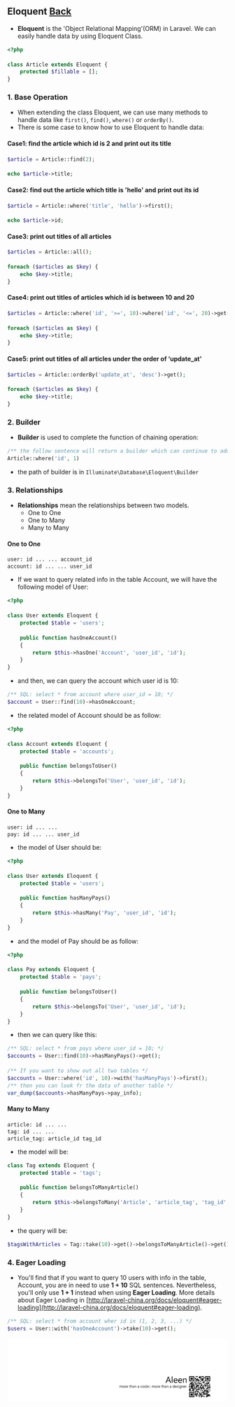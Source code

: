 ## Eloquent [Back](./../laravel.md)

- **Eloquent** is the 'Object Relational Mapping'(ORM) in Laravel. We can easily handle data by using Eloquent Class.

```php
<?php

class Article extends Eloquent {
    protected $fillable = [];
}
```

### 1. Base Operation

- When extending the class Eloquent, we can use many methods to handle data like `first()`, `find()`, `where()` or `orderBy()`.
- There is some case to know how to use Eloquent to handle data:

#### Case1: find the article which id is 2 and print out its title

```php
$article = Article::find(2);

echo $article->title;
```

#### Case2: find out the article which title is 'hello' and print out its id

```php
$article = Article::where('title', 'hello')->first();

echo $article->id;
```

#### Case3: print out titles of all articles

```php
$articles = Article::all();

foreach ($articles as $key) {
    echo $key->title;
}
```

#### Case4: print out titles of articles which id is between 10 and 20

```php
$articles = Article::where('id', '>=', 10)->where('id', '<=', 20)->get();

foreach ($articles as $key) {
    echo $key->title;
}
```

#### Case5: print out titles of all articles under the order of ‘update_at'

```php
$articles = Article::orderBy('update_at', 'desc')->get();

foreach ($articles as $key) {
    echo $key->title;
}
```

### 2. Builder

- **Builder** is used to complete the function of chaining operation:

```php
/** the follow sentence will return a builder which can continue to add conditions */
Article::where('id', 1)
```

- the path of builder is in `Illuminate\Database\Eloquent\Builder`

### 3. Relationships

- **Relationships** mean the relationships between two models.
    - One to One
    - One to Many
    - Many to Many

#### One to One

```
user: id ... ... account_id
account: id ... ... user_id
```

- If we want to query related info in the table Account, we will have the following model of User:

```php
<?php

class User extends Eloquent {
    protected $table = 'users';
    
    public function hasOneAccount()
    {
        return $this->hasOne('Account', 'user_id', 'id');
    }
}
```

- and then, we can query the account which user id is 10:

```php
/** SQL: select * from account where user_id = 10; */
$account = User::find(10)->hasOneAccount;
```

- the related model of Account should be as follow:

```php
<?php

class Account extends Eloquent {
    protected $table = 'accounts';
    
    public function belongsToUser()
    {
        return $this->belongsTo('User', 'user_id', 'id');
    }
}
```

#### One to Many

```
user: id ... ...
pay: id ... ... user_id
```

- the model of User should be:

```php
<?php

class User extends Eloquent {
    protected $table = 'users';
    
    public function hasManyPays()
    {
        return $this->hasMany('Pay', 'user_id', 'id');
    }
}
```

- and the model of Pay should be as follow:

```php
<?php

class Pay extends Eloquent {
    protected $table = 'pays';
    
    public function belongsToUser()
    {
        return $this->belongsTo('User', 'user_id', 'id');   
    }
}
```

- then we can query like this:

```php
/** SQL: select * from pays where user_id = 10; */
$accounts = User::find(10)->hasManyPays()->get();

/** If you want to show out all two tables */
$accounts = User::where('id', 10)->with('hasManyPays')->first();
/** then you can look fr the data of another table */
var_dump($accounts->hasManyPays->pay_info);
```

#### Many to Many

```
article: id ... ...
tag: id ... ...
article_tag: article_id tag_id
```

- the model will be:

```php
class Tag extends Eloquent {
    protected $table = 'tags';
    
    public function belongsToManyArticle()
    {
        return $this->belongsToMany('Article', 'article_tag', 'tag_id', 'article_id');
    }
}
```

- the query will be:

```php
$tagsWithArticles = Tag::take(10)->get()->belongsToManyArticle()->get();
```

### 4. Eager Loading

- You'll find that if you want to query 10 users with info in the table, Account, you are in need to use **1 + 10** SQL sentences. Nevertheless, you'll only use **1 + 1** instead when using **Eager Loading**. More details about Eager Loading in [http://laravel-china.org/docs/eloquent#eager-loading](http://laravel-china.org/docs/eloquent#eager-loading).

```php
/** SQL: select * from account wher id in (1, 2, 3, ...) */
$users = User::with('hasOneAccount')->take(10)->get();
```

<a href="http://aleen42.github.io/" target="_blank" ><img src="./../../../../pic/tail.gif"></a>